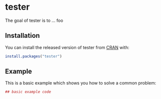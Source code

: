 # tester

The goal of tester is to ... foo 

## Installation

You can install the released version of tester from [CRAN](https://CRAN.R-project.org) with:

``` r
install.packages("tester")
```

## Example

This is a basic example which shows you how to solve a common problem:

``` r
## basic example code
```

